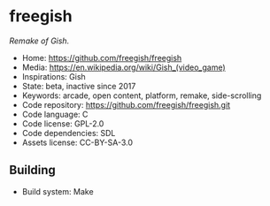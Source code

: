 # freegish

_Remake of Gish._

- Home: https://github.com/freegish/freegish
- Media: <https://en.wikipedia.org/wiki/Gish_(video_game)>
- Inspirations: Gish
- State: beta, inactive since 2017
- Keywords: arcade, open content, platform, remake, side-scrolling
- Code repository: https://github.com/freegish/freegish.git
- Code language: C
- Code license: GPL-2.0
- Code dependencies: SDL
- Assets license: CC-BY-SA-3.0

## Building

- Build system: Make
